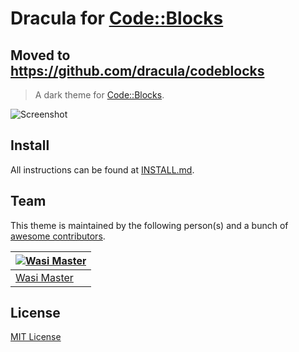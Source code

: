 # Dracula for [Code::Blocks](https://www.codeblocks.org/)

## Moved to https://github.com/dracula/codeblocks

> A dark theme for [Code::Blocks](https://www.codeblocks.org/).

![Screenshot](./screenshot.png)

## Install

All instructions can be found at [INSTALL.md](https://github.com/wasi-master/codeblocks/blob/master/INSTALL.md).
<!-- All instructions can be found at [draculatheme.com/codeblocks](https://draculatheme.com/codeblocks). -->

## Team

This theme is maintained by the following person(s) and a bunch of [awesome contributors](https://github.com/wasi-master/codeblocks/graphs/contributors).
<!-- This theme is maintained by the following person(s) and a bunch of [awesome contributors](https://github.com/dracula/codeblocks/graphs/contributors). -->

[![Wasi Master](https://github.com/wasi-master.png?size=100)](https://github.com/wasi-master) |
--- |
[Wasi Master](https://github.com/wasi-master) |

## License

[MIT License](./LICENSE)
